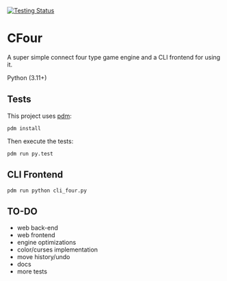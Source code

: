 [![Testing Status](https://github.com/swilcox/cfour/actions/workflows/testing.yaml/badge.svg)](https://github.com/swilcox/cfour/actions/workflows/testing.yaml)

CFour
=====

A super simple connect four type game engine and a CLI frontend for using it.

Python (3.11+)

## Tests

This project uses [pdm](https://github.com/pdm-project/pdm):

```
pdm install
```

Then execute the tests:
```
pdm run py.test
```

## CLI Frontend

```
pdm run python cli_four.py
```

## TO-DO

* web back-end
* web frontend
* engine optimizations
* color/curses implementation
* move history/undo
* docs
* more tests

